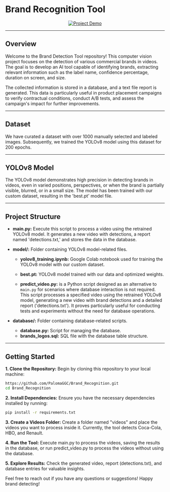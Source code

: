 # Brand Recognition Tool

<p align="center">
  <a href="https://youtu.be/5EVDUKvmI_E">
    <img src="https://img.youtube.com/vi/5EVDUKvmI_E/0.jpg" alt="Project Demo">
  </a>
</p>

---

## Overview

Welcome to the Brand Detection Tool repository!
This computer vision project focuses on the detection of various commercial brands in videos. The goal is to develop an AI tool capable of identifying brands, extracting relevant information such as the label name, confidence percentage, duration on screen, and size.

The collected information is stored in a database, and a text file report is generated. This data is particularly useful in product placement campaigns to verify contractual conditions, conduct A/B tests, and assess the campaign's impact for further improvements.

---

## Dataset

We have curated a dataset with over 1000 manually selected and labeled images. Subsequently, we trained the YOLOv8 model using this dataset for 200 epochs.

---

## YOLOv8 Model

The YOLOv8 model demonstrates high precision in detecting brands in videos, even in varied positions, perspectives, or when the brand is partially visible, blurred, or in a small size. The model has been trained with our custom dataset, resulting in the 'best.pt' model file.

---

## Project Structure

* **main.py:** Execute this script to process a video using the retrained YOLOv8 model. It generates a new video with detections, a report named 'detections.txt,' and stores the data in the database.

* **model/:** Folder containing YOLOv8 model-related files.

    - **yolov8_training.ipynb:** Google Colab notebook used for training the YOLOv8 model with our custom dataset.

    - **best.pt:** YOLOv8 model trained with our data and optimized weights.

    - **predict_video.py:** is a Python script designed as an alternative to `main.py` for scenarios where database interaction is not required. This script processes a specified video using the retrained YOLOv8 model, generating a new video with brand detections and a detailed report ('detections.txt'). It proves particularly useful for conducting tests and experiments without the need for database operations.

* **database/:** Folder containing database-related scripts.
    - **database.py:** Script for managing the database.
    - **brands_logos.sql:** SQL file with the database table structure.

---

## Getting Started

**1. Clone the Repository:** Begin by cloning this repository to your local machine:

```bash
https://github.com/PalomaGGC/Brand_Recognition.git
cd Brand_Recognition
```

**2. Install Dependencies:** Ensure you have the necessary dependencies installed by running:

```bash
pip install -r requirements.txt
```

**3. Create a Videos Folder:** Create a folder named "videos" and place the videos you want to process inside it. Currently, the tool detects Coca-Cola, HBO, and Renault.

**4. Run the Tool:**  Execute main.py to process the videos, saving the results in the database, or run predict_video.py to process the videos without using the database.

**5. Explore Results:** Check the generated video, report (detections.txt), and database entries for valuable insights.

Feel free to reach out if you have any questions or suggestions! Happy brand detecting!
